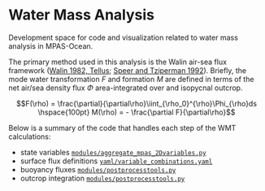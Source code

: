 # Water Mass Analysis

Development space for code and visualization related to water mass analysis in MPAS-Ocean.

The primary method used in this analysis is the Walin air-sea flux framework ([Walin 1982, Tellus](https://doi.org/10.3402/tellusa.v34i2.10801); [Speer and Tziperman 1992](https://doi.org/10.1175/1520-0485(1992)022<0093:ROWMFI>2.0.CO;2)). Briefly, the mode water transformation $F$ and formation $M$ are defined in terms of the net air/sea density flux $\Phi$ area-integrated over and isopycnal outcrop.

$$F(\rho) = \frac{\partial}{\partial\rho}\iint_{\rho_0}^{\rho}\Phi_{\rho}ds \hspace{100pt} M(\rho) = - \frac{\partial F}{\partial\rho}$$

Below is a summary of the code that handles each step of the WMT calculations:

   * state variables [`modules/aggregate_mpas_2Dvariables.py`](modules/aggregate_mpas_2Dvariables.py#L174)
   * surface flux definitions [`yaml/variable_combinations.yaml`](yaml/variable_combinations.yaml)
   * buoyancy fluxes [`modules/postprocesstools.py`](modules/postprocesstools.py#L116)
   * outcrop integration [`modules/postprocesstools.py`](modules/postprocesstools.py#L137)